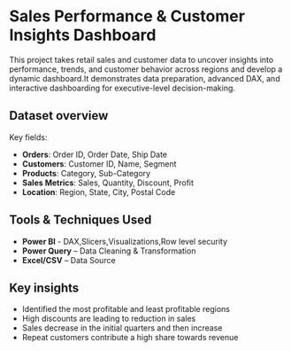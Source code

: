 # Sales Performance & Customer Insights Dashboard

This project takes retail sales and customer data to uncover insights into performance, trends, and customer behavior across regions and develop a dynamic dashboard.It demonstrates data preparation,  advanced DAX, and interactive dashboarding for executive-level decision-making.

## Dataset overview

Key fields:

* **Orders**: Order ID, Order Date, Ship Date
* **Customers**: Customer ID, Name, Segment
* **Products**: Category, Sub-Category
* **Sales Metrics**: Sales, Quantity, Discount, Profit
* **Location**: Region, State, City, Postal Code

## Tools & Techniques Used
* **Power BI** - DAX,Slicers,Visualizations,Row level security
* **Power Query** – Data Cleaning & Transformation
* **Excel/CSV** – Data Source

## Key insights
* Identified the most profitable and least profitable regions
* High discounts are leading to reduction in sales
* Sales decrease in the initial quarters and then increase
* Repeat customers contribute a high share towards revenue
